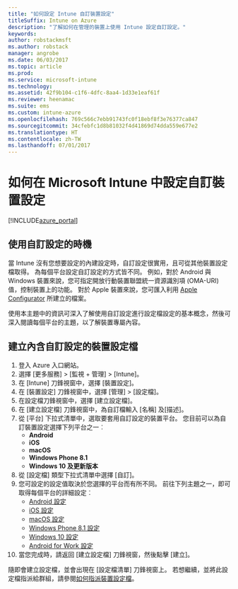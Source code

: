 ```yaml
---
title: "如何設定 Intune 自訂裝置設定"
titleSuffix: Intune on Azure
description: "了解如何在管理的裝置上使用 Intune 設定自訂設定。"
keywords: 
author: robstackmsft
ms.author: robstack
manager: angrobe
ms.date: 06/03/2017
ms.topic: article
ms.prod: 
ms.service: microsoft-intune
ms.technology: 
ms.assetid: 42f9b104-c1f6-4dfc-8aa4-1d33e1eaf61f
ms.reviewer: heenamac
ms.suite: ems
ms.custom: intune-azure
ms.openlocfilehash: 769c566c7ebb91743fc0f18ebf8f3e76377ca847
ms.sourcegitcommit: 34cfebfc1d8b81032f4d41869d74dda559e677e2
ms.translationtype: HT
ms.contentlocale: zh-TW
ms.lasthandoff: 07/01/2017
---
```

# <a name="how-to-configure-custom-device-settings-in-microsoft-intune"></a>如何在 Microsoft Intune 中設定自訂裝置設定

[!INCLUDE[azure_portal](./includes/azure_portal.md)]

## <a name="when-to-use-custom-settings"></a>使用自訂設定的時機

當 Intune 沒有您想要設定的內建設定時，自訂設定很實用，且可從其他裝置設定檔取得。
為每個平台設定自訂設定的方式皆不同。 例如，對於 Android 與 Windows 裝置來說，您可指定開放行動裝置聯盟統一資源識別項 (OMA-URI) 值，控制裝置上的功能。 對於 Apple 裝置來說，您可匯入利用 [Apple Configurator](https://itunes.apple.com/us/app/apple-configurator-2/id1037126344?mt=12) 所建立的檔案。

使用本主題中的資訊可深入了解使用自訂設定進行設定檔設定的基本概念，然後可深入閱讀每個平台的主題，以了解裝置專屬內容。

## <a name="create-a-device-profile-containing-custom-settings"></a>建立內含自訂設定的裝置設定檔

1. 登入 Azure 入口網站。
2. 選擇 [更多服務]  >  [監視 + 管理]  >  [Intune]。
3. 在 [Intune] 刀鋒視窗中，選擇 [裝置設定]。
2. 在 [裝置設定] 刀鋒視窗中，選擇 [管理]  >  [設定檔]。
3. 在設定檔刀鋒視窗中，選擇 [建立設定檔]。
4. 在 [建立設定檔] 刀鋒視窗中，為自訂檔輸入 [名稱] 及[描述]。
5. 從 [平台] 下拉式清單中，選取要套用自訂設定的裝置平台。 您目前可以為自訂裝置設定選擇下列平台之一︰
    - **Android**
    - **iOS**
    - **macOS**
    - **Windows Phone 8.1**
    - **Windows 10 及更新版本**
6. 從 [設定檔] 類型下拉式清單中選擇 [自訂]。
7. 您可設定的設定值取決於您選擇的平台而有所不同。 前往下列主題之一，即可取得每個平台的詳細設定︰
    - [Android 設定](custom-settings-android.md)
    - [iOS 設定](custom-settings-ios.md)
    - [macOS 設定](custom-settings-macos.md)
    - [Windows Phone 8.1 設定](custom-settings-windows-phone-8-1.md)
    - [Windows 10 設定](custom-settings-windows-10.md)
    - [Android for Work 設定](custom-settings-android-for-work.md)
8. 當您完成時，請返回 [建立設定檔] 刀鋒視窗，然後點擊 [建立]。

隨即會建立設定檔，並會出現在 [設定檔清單] 刀鋒視窗上。
若想繼續，並將此設定檔指派給群組，請參閱[如何指派裝置設定檔](device-profile-assign.md)。
